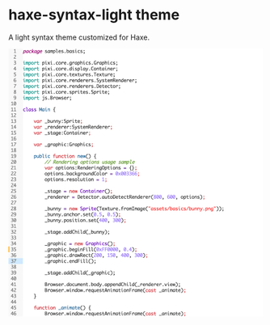 # haxe-syntax-light theme

A light syntax theme customized for Haxe.


![haxe syntax theme](https://raw.githubusercontent.com/adireddy/atom-haxe-syntax-light/master/screenshot.png)
